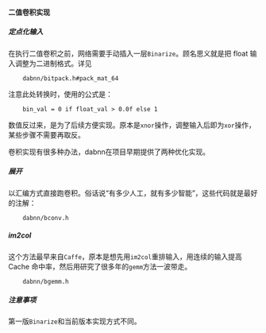 #### 二值卷积实现
##### 定点化输入
在执行二值卷积之前，网络需要手动插入一层`Binarize`。顾名思义就是把 float 输入调整为二进制格式。详见
```
    dabnn/bitpack.h#pack_mat_64
```

注意此处转换时，使用的公式是：
```
    bin_val = 0 if float_val > 0.0f else 1
```
数值反过来，是为了后续方便实现。原本是`xnor`操作，调整输入后即为`xor`操作，某些步骤不需要再取反。


卷积实现有很多种办法，dabnn在项目早期提供了两种优化实现。
##### 展开
以汇编方式直接跑卷积。俗话说“有多少人工，就有多少智能”，这些代码就是最好的注解：
```
    dabnn/bconv.h
```

##### im2col
这个方法最早来自`Caffe`，原本是想先用`im2col`重排输入，用连续的输入提高 Cache 命中率，然后用研究了很多年的`gemm`方法一波带走。
```
    dabnn/bgemm.h
```

##### 注意事项
第一版`Binarize`和当前版本实现方式不同。
